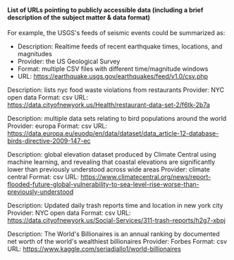 #### List of URLs pointing to publicly accessible data (including a brief description of the subject matter & data format)

For example, the USGS's feeds of seismic events could be summarized as:

- Description: Realtime feeds of recent earthquake times, locations, and magnitudes
- Provider: the US Geological Survey
- Format: multiple CSV files with different time/magnitude windows
- URL: https://earthquake.usgs.gov/earthquakes/feed/v1.0/csv.php

Description: lists nyc food waste violations from restaurants
Provider: NYC open data
Format: csv
URL: https://data.cityofnewyork.us/Health/restaurant-data-set-2/f6tk-2b7a

Description: multiple data sets relating to bird populations around the world
Provider: europa
Format: csv
URL: https://data.europa.eu/euodp/en/data/dataset/data_article-12-database-birds-directive-2009-147-ec

Description: global elevation dataset produced by Climate Central using machine learning, and revealing that coastal elevations are significantly lower than previously understood across wide areas
Provider: climate central
Format: csv
URL: https://www.climatecentral.org/news/report-flooded-future-global-vulnerability-to-sea-level-rise-worse-than-previously-understood

Description: Updated daily trash reports time and location in new york city
Provider: NYC open data
Format: csv
URL: https://data.cityofnewyork.us/Social-Services/311-trash-reports/h2g7-xbpj

Description: The World's Billionaires is an annual ranking by documented net worth of the world's wealthiest billionaires
Provider: Forbes
Format: csv
URL: https://www.kaggle.com/seriadiallo1/world-billionaires
